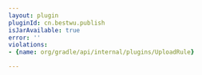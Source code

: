 ```yaml
---
layout: plugin
pluginId: cn.bestwu.publish
isJarAvailable: true
error: ''
violations:
- {name: org/gradle/api/internal/plugins/UploadRule}

---
```

